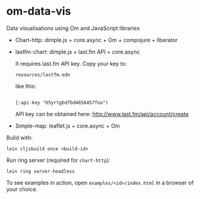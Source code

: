 om-data-vis
===========

Data visualisations using Om and JavaScript libraries

 - Chart-http: dimple.js + core.async + Om + compojure + liberator
 - lastfm-chart: dimple.js + last.fm API + core.async
 
   It requires last.fm API key. Copy your key to:
   ```
   resources/lastfm.edn
   ```
   like this:

   ```
   
   {:api-key "65yrtgbdfbd4656457foo")
   ```
   
   API key can be obtained here: http://www.last.fm/api/account/create
 - Simple-map: leaflet.js + core.async + Om
 
 
Build with: 
```
lein cljsbuild once <build-id>
```
 
Run ring server (required for ```chart-http```):
```
lein ring server-headless
```

To see examples in action, open ```examples/<id>/index.html``` in a browser of your choice.
